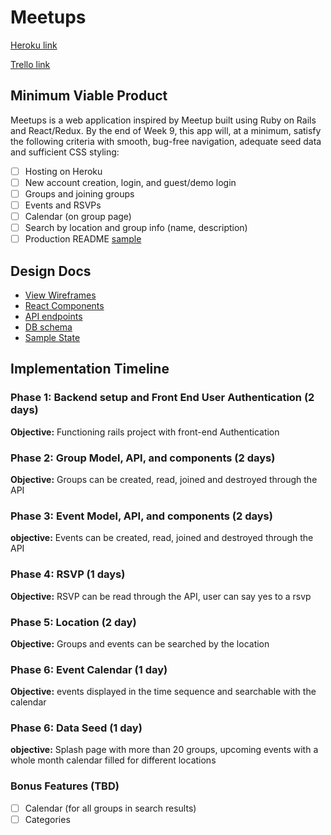 # Meetups

[Heroku link][heroku]

[Trello link][trello]

[heroku]: https://meet-ups.herokuapp.com/#/
[trello]: https://trello.com/b/1cF0AeDr/meetups

## Minimum Viable Product

Meetups is a web application inspired by Meetup built using Ruby on Rails
and React/Redux.  By the end of Week 9, this app will, at a minimum, satisfy the
following criteria with smooth, bug-free navigation, adequate seed data and
sufficient CSS styling:

- [ ] Hosting on Heroku
- [ ] New account creation, login, and guest/demo login
- [ ] Groups and joining groups
- [ ] Events and RSVPs
- [ ] Calendar (on group page)
- [ ] Search by location and group info (name, description)
- [ ] Production README [sample](../production_readme.md)

## Design Docs
* [View Wireframes][wireframes]
* [React Components][components]
* [API endpoints][api-endpoints]
* [DB schema][schema]
* [Sample State][sample-state]

[wireframes]: ./wireframes
[components]: ./component-hierarchy.md
[sample-state]: ./sample-state.md
[api-endpoints]: ./api-endpoints.md
[schema]: ./schema.md

## Implementation Timeline

### Phase 1: Backend setup and Front End User Authentication (2 days)

**Objective:** Functioning rails project with front-end Authentication

### Phase 2: Group Model, API, and components (2 days)

**Objective:** Groups can be created, read, joined and destroyed through the API

### Phase 3: Event Model, API, and components (2 days)

**objective:** Events can be created, read, joined and destroyed through the API

### Phase 4: RSVP (1 days)

**Objective:** RSVP can be read through the API, user can say yes to a rsvp

### Phase 5: Location (2 day)

**Objective:** Groups and events can be searched by the location

### Phase 6: Event Calendar (1 day)

**Objective:** events displayed in the time sequence and searchable with the calendar

### Phase 6: Data Seed (1 day)

**objective:** Splash page with more than 20 groups, upcoming events with
a whole month calendar filled for different locations

### Bonus Features (TBD)
- [ ] Calendar (for all groups in search results)
- [ ] Categories
